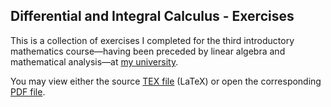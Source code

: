 ## Differential and Integral Calculus - Exercises

This is a collection of exercises I completed for the third introductory mathematics course—having been preceded by linear algebra and mathematical analysis—at [my university](https://uniri.hr/en/home/).

You may view either the source [TEX file](https://github.com/MarinoLinic/differential-integral-calculus-exercises/blob/main/file.tex) (LaTeX) or open the corresponding [PDF file](https://github.com/MarinoLinic/differential-integral-calculus-exercises/blob/main/file.pdf).

